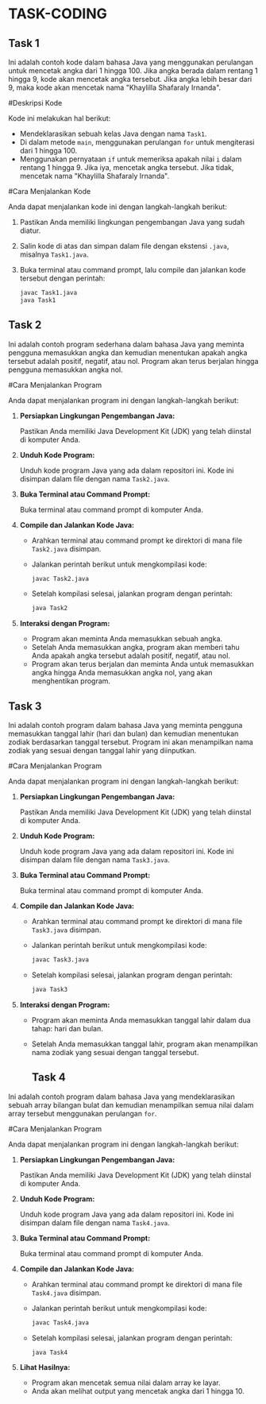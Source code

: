# TASK-CODING

## Task 1

Ini adalah contoh kode dalam bahasa Java yang menggunakan perulangan untuk mencetak angka dari 1 hingga 100. Jika angka berada dalam rentang 1 hingga 9, kode akan mencetak angka tersebut. Jika angka lebih besar dari 9, maka kode akan mencetak nama "Khaylilla Shafaraly Irnanda".

#Deskripsi Kode

Kode ini melakukan hal berikut:

- Mendeklarasikan sebuah kelas Java dengan nama `Task1`.
- Di dalam metode `main`, menggunakan perulangan `for` untuk mengiterasi dari 1 hingga 100.
- Menggunakan pernyataan `if` untuk memeriksa apakah nilai `i` dalam rentang 1 hingga 9. Jika iya, mencetak angka tersebut. Jika tidak, mencetak nama "Khaylilla Shafaraly Irnanda".

#Cara Menjalankan Kode

Anda dapat menjalankan kode ini dengan langkah-langkah berikut:

1. Pastikan Anda memiliki lingkungan pengembangan Java yang sudah diatur.
2. Salin kode di atas dan simpan dalam file dengan ekstensi `.java`, misalnya `Task1.java`.
3. Buka terminal atau command prompt, lalu compile dan jalankan kode tersebut dengan perintah:

   ```bash
   javac Task1.java
   java Task1

## Task 2

Ini adalah contoh program sederhana dalam bahasa Java yang meminta pengguna memasukkan angka dan kemudian menentukan apakah angka tersebut adalah positif, negatif, atau nol. Program akan terus berjalan hingga pengguna memasukkan angka nol.

#Cara Menjalankan Program

Anda dapat menjalankan program ini dengan langkah-langkah berikut:

1. **Persiapkan Lingkungan Pengembangan Java:**

   Pastikan Anda memiliki Java Development Kit (JDK) yang telah diinstal di komputer Anda.

2. **Unduh Kode Program:**

   Unduh kode program Java yang ada dalam repositori ini. Kode ini disimpan dalam file dengan nama `Task2.java`.

3. **Buka Terminal atau Command Prompt:**

   Buka terminal atau command prompt di komputer Anda.

4. **Compile dan Jalankan Kode Java:**

   - Arahkan terminal atau command prompt ke direktori di mana file `Task2.java` disimpan.
   - Jalankan perintah berikut untuk mengkompilasi kode:

     ```bash
     javac Task2.java
     ```

   - Setelah kompilasi selesai, jalankan program dengan perintah:

     ```bash
     java Task2
     ```

5. **Interaksi dengan Program:**

   - Program akan meminta Anda memasukkan sebuah angka.
   - Setelah Anda memasukkan angka, program akan memberi tahu Anda apakah angka tersebut adalah positif, negatif, atau nol.
   - Program akan terus berjalan dan meminta Anda untuk memasukkan angka hingga Anda memasukkan angka nol, yang akan menghentikan program.
  
  ## Task 3

Ini adalah contoh program dalam bahasa Java yang meminta pengguna memasukkan tanggal lahir (hari dan bulan) dan kemudian menentukan zodiak berdasarkan tanggal tersebut. Program ini akan menampilkan nama zodiak yang sesuai dengan tanggal lahir yang diinputkan.

#Cara Menjalankan Program

Anda dapat menjalankan program ini dengan langkah-langkah berikut:

1. **Persiapkan Lingkungan Pengembangan Java:**

   Pastikan Anda memiliki Java Development Kit (JDK) yang telah diinstal di komputer Anda.

2. **Unduh Kode Program:**

   Unduh kode program Java yang ada dalam repositori ini. Kode ini disimpan dalam file dengan nama `Task3.java`.

3. **Buka Terminal atau Command Prompt:**

   Buka terminal atau command prompt di komputer Anda.

4. **Compile dan Jalankan Kode Java:**

   - Arahkan terminal atau command prompt ke direktori di mana file `Task3.java` disimpan.
   - Jalankan perintah berikut untuk mengkompilasi kode:

     ```bash
     javac Task3.java
     ```

   - Setelah kompilasi selesai, jalankan program dengan perintah:

     ```bash
     java Task3
     ```

5. **Interaksi dengan Program:**

   - Program akan meminta Anda memasukkan tanggal lahir dalam dua tahap: hari dan bulan.
   - Setelah Anda memasukkan tanggal lahir, program akan menampilkan nama zodiak yang sesuai dengan tanggal tersebut.

     ## Task 4

Ini adalah contoh program dalam bahasa Java yang mendeklarasikan sebuah array bilangan bulat dan kemudian menampilkan semua nilai dalam array tersebut menggunakan perulangan `for`.

#Cara Menjalankan Program

Anda dapat menjalankan program ini dengan langkah-langkah berikut:

1. **Persiapkan Lingkungan Pengembangan Java:**

   Pastikan Anda memiliki Java Development Kit (JDK) yang telah diinstal di komputer Anda.

2. **Unduh Kode Program:**

   Unduh kode program Java yang ada dalam repositori ini. Kode ini disimpan dalam file dengan nama `Task4.java`.

3. **Buka Terminal atau Command Prompt:**

   Buka terminal atau command prompt di komputer Anda.

4. **Compile dan Jalankan Kode Java:**

   - Arahkan terminal atau command prompt ke direktori di mana file `Task4.java` disimpan.
   - Jalankan perintah berikut untuk mengkompilasi kode:

     ```bash
     javac Task4.java
     ```

   - Setelah kompilasi selesai, jalankan program dengan perintah:

     ```bash
     java Task4
     ```

5. **Lihat Hasilnya:**

   - Program akan mencetak semua nilai dalam array ke layar.
   - Anda akan melihat output yang mencetak angka dari 1 hingga 10.





